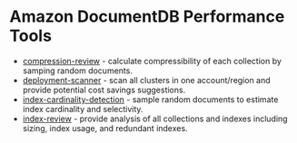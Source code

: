 # Amazon DocumentDB Performance Tools

* [compression-review](./compression-review) - calculate compressibility of each collection by samping random documents.
* [deployment-scanner](./deployment-scanner) - scan all clusters in one account/region and provide potential cost savings suggestions.
* [index-cardinality-detection](./index-cardinality-detection) - sample random documents to estimate index cardinality and selectivity.
* [index-review](./index-review) - provide analysis of all collections and indexes including sizing, index usage, and redundant indexes.
